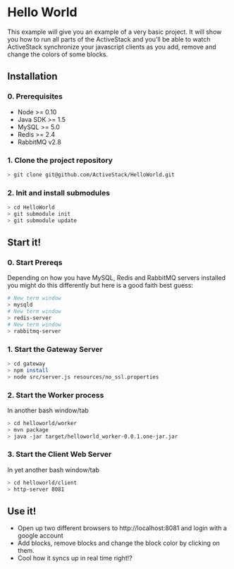 Hello World
===========

This example will give you an example of a very basic project. It will show you how to run all parts of the ActiveStack and you’ll be able to watch ActiveStack synchronize your javascript clients as you add, remove and change the colors of some blocks.

## Installation

### 0. Prerequisites

  * Node >= 0.10
  * Java SDK >= 1.5
  * MySQL >= 5.0
  * Redis >= 2.4
  * RabbitMQ v2.8

### 1. Clone the project repository 

```bash
> git clone git@github.com/ActiveStack/HelloWorld.git
```

### 2. Init and install submodules

```bash
> cd HelloWorld
> git submodule init
> git submodule update
```

## Start it!

### 0. Start Prereqs

Depending on how you have MySQL, Redis and RabbitMQ servers installed you might do this differently but here is a good faith best guess:

```bash
# New term window
> mysqld
# New term window
> redis-server
# New term window
> rabbitmq-server
```

### 1. Start the Gateway Server

```bash
> cd gateway
> npm install
> node src/server.js resources/no_ssl.properties
```

### 2. Start the Worker process

In another bash window/tab
```bash
> cd helloworld/worker
> mvn package
> java -jar target/helloworld_worker-0.0.1.one-jar.jar
```

### 3. Start the Client Web Server

In yet another bash window/tab
```bash
> cd helloworld/client
> http-server 8081
```

## Use it!

  * Open up two different browsers to http://localhost:8081 and login with a google account
  * Add blocks, remove blocks and change the block color by clicking on them. 
  * Cool how it syncs up in real time right!?